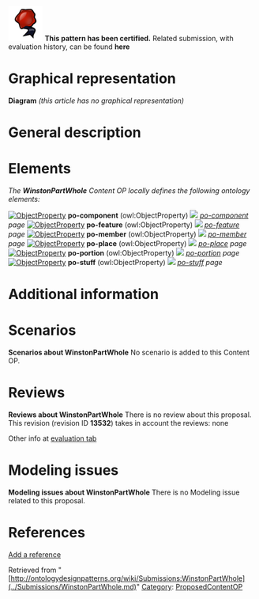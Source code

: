 [![](../images/thumb/b/b5/Certified.png/70px-Certified.png)](../Image/Certified.png.md "Certified.png") __This pattern has been certified.__
Related submission, with evaluation history, can be found __here__





#  Graphical representation


__Diagram__
_(this article has no graphical representation)_



#  General description


  




#  Elements


_The __WinstonPartWhole__ Content OP locally defines the following ontology elements:_



[![ObjectProperty](../../../../../../images/thumb/c/c3/ObjectProperty.gif/20px-ObjectProperty.gif)](../Image/ObjectProperty.gif.md "ObjectProperty") __po-component__ (owl:ObjectProperty) 
 [![](../../../../../../images/thumb/8/87/ArrowRight.gif/11px-ArrowRight.gif)](../Image/ArrowRight.gif.md "ArrowRight.gif") _[po-component](../Submissions/WinstonPartWhole/po-component.md "Submissions:WinstonPartWhole/po-component") page_
[![ObjectProperty](../../../../../../images/thumb/c/c3/ObjectProperty.gif/20px-ObjectProperty.gif)](../Image/ObjectProperty.gif.md "ObjectProperty") __po-feature__ (owl:ObjectProperty) 
 [![](../../../../../../images/thumb/8/87/ArrowRight.gif/11px-ArrowRight.gif)](../Image/ArrowRight.gif.md "ArrowRight.gif") _[po-feature](../Submissions/WinstonPartWhole/po-feature.md "Submissions:WinstonPartWhole/po-feature") page_
[![ObjectProperty](../../../../../../images/thumb/c/c3/ObjectProperty.gif/20px-ObjectProperty.gif)](../Image/ObjectProperty.gif.md "ObjectProperty") __po-member__ (owl:ObjectProperty) 
 [![](../../../../../../images/thumb/8/87/ArrowRight.gif/11px-ArrowRight.gif)](../Image/ArrowRight.gif.md "ArrowRight.gif") _[po-member](../Submissions/WinstonPartWhole/po-member.md "Submissions:WinstonPartWhole/po-member") page_
[![ObjectProperty](../../../../../../images/thumb/c/c3/ObjectProperty.gif/20px-ObjectProperty.gif)](../Image/ObjectProperty.gif.md "ObjectProperty") __po-place__ (owl:ObjectProperty) 
 [![](../../../../../../images/thumb/8/87/ArrowRight.gif/11px-ArrowRight.gif)](../Image/ArrowRight.gif.md "ArrowRight.gif") _[po-place](../Submissions/WinstonPartWhole/po-place.md "Submissions:WinstonPartWhole/po-place") page_
[![ObjectProperty](../../../../../../images/thumb/c/c3/ObjectProperty.gif/20px-ObjectProperty.gif)](../Image/ObjectProperty.gif.md "ObjectProperty") __po-portion__ (owl:ObjectProperty) 
 [![](../../../../../../images/thumb/8/87/ArrowRight.gif/11px-ArrowRight.gif)](../Image/ArrowRight.gif.md "ArrowRight.gif") _[po-portion](../Submissions/WinstonPartWhole/po-portion.md "Submissions:WinstonPartWhole/po-portion") page_
[![ObjectProperty](../../../../../../images/thumb/c/c3/ObjectProperty.gif/20px-ObjectProperty.gif)](../Image/ObjectProperty.gif.md "ObjectProperty") __po-stuff__ (owl:ObjectProperty) 
 [![](../../../../../../images/thumb/8/87/ArrowRight.gif/11px-ArrowRight.gif)](../Image/ArrowRight.gif.md "ArrowRight.gif") _[po-stuff](../Submissions/WinstonPartWhole/po-stuff.md "Submissions:WinstonPartWhole/po-stuff") page_
#  Additional information


#  Scenarios



__Scenarios about WinstonPartWhole__
No scenario is added to this Content OP.




#  Reviews



__Reviews about WinstonPartWhole__
There is no review about this proposal.
This revision (revision ID __13532__) takes in account the reviews: none


Other info at [evaluation tab](http://ontologydesignpatterns.org/wiki/index.php?title=Submissions:WinstonPartWhole&action=evaluation "http://ontologydesignpatterns.org/wiki/index.php?title=Submissions:WinstonPartWhole&action=evaluation")




#  Modeling issues



__Modeling issues about WinstonPartWhole__
There is no Modeling issue related to this proposal.




#  References


[Add a reference](index.php@title=Odp%253AAdd_reference&subject=../Submissions/WinstonPartWhole.md "http://ontologydesignpatterns.org/wiki/index.php?title=Odp:Add_reference&subject=Submissions%3AWinstonPartWhole")


  






Retrieved from "[http://ontologydesignpatterns.org/wiki/Submissions:WinstonPartWhole](../Submissions/WinstonPartWhole.md)"
 [Category](http://ontologydesignpatterns.org/wiki/Special:Categories "Special:Categories"): [ProposedContentOP](../Category/ProposedContentOP.md "Category:ProposedContentOP")